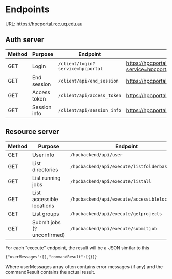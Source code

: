 
# Endpoints

URL: https://hpcportal.rcc.uq.edu.au

## Auth server
Method | Purpose | Endpoint | Link |
------ | ------- | -------- | ---- |
GET | Login |  ```/client/login?service=hpcportal``` | https://hpcportal.rcc.uq.edu.au/client/login?service=hpcportal
GET | End session | ```/client/api/end_session``` | https://hpcportal.rcc.uq.edu.au/client/api/end_session 
GET | Access token | ```/client/api/access_token``` | https://hpcportal.rcc.uq.edu.au/client/api/access_token
GET | Session info | ```/client/api/session_info``` | https://hpcportal.rcc.uq.edu.au/client/api/session_info

## Resource server
Method | Purpose | Endpoint | Query String | Link |
------ | ------- | -------- | ------------ | ---- |
GET | User info | ```/hpcbackend/api/user``` | ```?access_token=TOKEN``` | https://hpcportal.rcc.uq.edu.au/hpcbackend/api/user?access_token=TOKEN
GET | List directories | ```/hpcbackend/api/execute/listfolderbase64``` | ```?folderpath=FOLDERPATHBASE64&access_token=TOKEN``` | https://hpcportal.rcc.uq.edu.au/hpcbackend/api/execute/listfolderbase64?folderpath=FOLDERPATHBASE64&access_token=TOKEN
GET | List running jobs | ```/hpcbackend/api/execute/listall``` | ```?access_token=TOKEN``` | https://hpcportal.rcc.uq.edu.au/hpcbackend/api/execute/listall?access_token=TOKEN
GET | List accessible locations | ```/hpcbackend/api/execute/accessiblelocations``` | ```?access_token=TOKEN``` | https://hpcportal.rcc.uq.edu.au/hpcbackend/api/execute/accessiblelocations?access_token=TOKEN
GET | List groups | ```/hpcbackend/api/execute/getprojects``` | ```?access_token=TOKEN``` | https://hpcportal.rcc.uq.edu.au/hpcbackend/api/execute/getprojects?access_token=TOKEN
GET | Submit jobs (?unconfirmed) | ```/hpcbackend/api/execute/submitjob``` | ```?jobName=JOBNAME&workdir=WORKDIRECTORY&b64pbs=PBSSCRIPTCONTENTS&access_token=TOKEN``` | https://hpcportal.rcc.uq.edu.au/hpcbackend/api/execute/submitjob?jobName=JOBNAME&workdir=WORKDIRECTORY&b64pbs=PBSSCRIPTCONTENTS&access_token=TOKEN




For each "execute" endpoint, the result will be a JSON similar to this

```{"userMessages":[],"commandResult":[{}]}```

Where userMessages array often contains error messages (if any) and the commandResult contains the actual result.